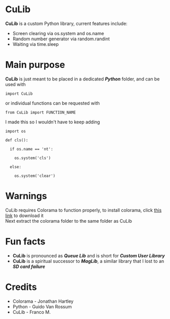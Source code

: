 # CuLib

**CuLib** is a custom Python library, current features include:

* Screen clearing via os.system and os.name
* Random number generator via random.randint
* Waiting via time.sleep

# Main purpose

**CuLib** is just meant to be placed in a dedicated ***Python*** folder, and can be used with
  
    import CuLib

or individual functions can be requested with 
  
    from CuLib import FUNCTION_NAME

I made this so I wouldn't
have to keep adding

    import os
  
    def cls():
  
      if os.name == 'nt':
  
        os.system('cls')
  
      else:
  
        os.system('clear')

# Warnings

CuLib requires Colorama to function properly, to install colorama, click [this link](https://files.pythonhosted.org/packages/d8/53/6f443c9a4a8358a93a6792e2acffb9d9d5cb0a5cfd8802644b7b1c9a02e4/colorama-0.4.6.tar.gz) to download it  
Next extract the colorama folder to the same folder as CuLib

# Fun facts

  *  **CuLib** is pronounced as ***Queue Lib*** and is short for ***Custom User Library***  
  *  **CuLib** is a spiritual successor to ***MagLib***, a similar library that I lost 
     to an ***SD card failure***

# Credits

* Colorama - Jonathan Hartley
* Python - Guido Van Rossum
* CuLib - Franco M.
